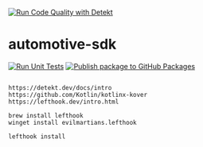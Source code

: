 [![Run Code Quality with Detekt](https://github.com/lorenzopaolo-cocchinone/automotive-sdk/actions/workflows/code_quality.yaml/badge.svg)](https://github.com/lorenzopaolo-cocchinone/automotive-sdk/actions/workflows/code_quality.yaml)

# automotive-sdk

[![Run Unit Tests](https://github.com/lorenzopaolo-cocchinone/automotive-sdk/actions/workflows/testing.yaml/badge.svg)](https://github.com/lorenzopaolo-cocchinone/automotive-sdk/actions/workflows/testing.yaml)
[![Publish package to GitHub Packages](https://github.com/lorenzopaolo-cocchinone/automotive-sdk/actions/workflows/publish.yaml/badge.svg)](https://github.com/lorenzopaolo-cocchinone/automotive-sdk/actions/workflows/publish.yaml)
```

https://detekt.dev/docs/intro
https://github.com/Kotlin/kotlinx-kover
https://lefthook.dev/intro.html

brew install lefthook
winget install evilmartians.lefthook

lefthook install
```


